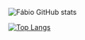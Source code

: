 ![Fábio GitHub stats](https://github-readme-stats.vercel.app/api?username=FabioKnuppVaz&show_icons=true)

[![Top Langs](https://github-readme-stats.vercel.app/api/top-langs/?username=FabioKnuppVaz&langs_count=99&layout=compact)](https://github.com/anuraghazra/github-readme-stats)
